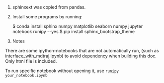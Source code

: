 1. sphinxext was copied from pandas.

2. Install some programs by running:

    $ conda install sphinx numpy matplotlib seaborn numpy jupyter notebook runipy --yes
    $ pip install sphinx_bootstrap_theme

3. Notes

There are some ipython-notebooks that are not automatically run, (such as
interface_with_mdtraj.ipynb) to avoid dependency when building this doc.
Only html file is included.

To run specific notebook without opening it, use `runipy your_notebook.ipynb`

